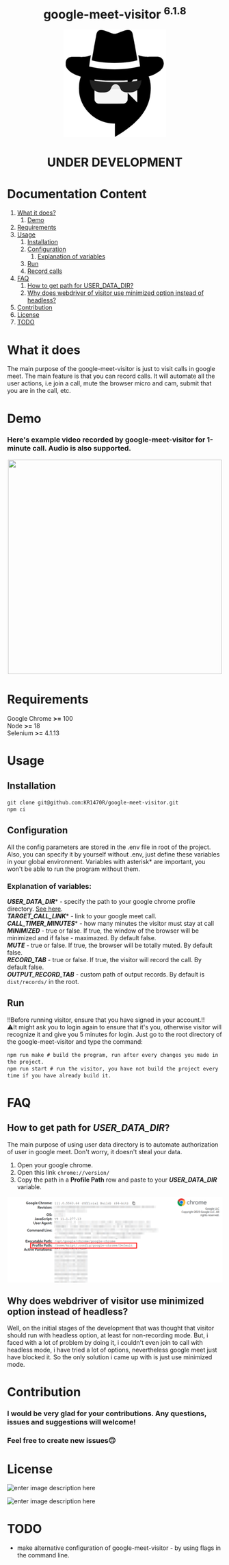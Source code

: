 

<div align="center">
<h1>google-meet-visitor <sup>6.1.8</sup></h1>
<img  src="./assets/logo.png">
</div>

<h1 align="center">UNDER DEVELOPMENT</h1>

# Documentation Content
1. [What it does?][1]
    1) [Demo][1.1]
3. [Requirements][2]
4. [Usage][3]
    1) [Installation][3.1]
    2) [Configuration][3.2]
        1) [Explanation of variables][3.2.1]
    3) [Run][3.3]
    4) [Record calls][3.4]
5. [FAQ][4]
    1) [How to get path for USER_DATA_DIR?][4.1]
    2) [Why does webdriver of visitor use minimized option instead of headless?][4.2]
6. [Contribution][5]
7. [License][6]
8. [TODO][7]

# What it does
The main purpose of the google-meet-visitor is just to visit calls in google meet. The main feature is that you can record calls. It will automate all the user actions, i.e join a call, mute the browser micro and cam, submit that you are in the call, etc.

# Demo
### Here's example video recorded by google-meet-visitor for 1-minute call. Audio is also supported.
<div align="center">
    <img src="./assets/demo.gif" width="500px" height="500px">
</div>

# Requirements
Google Chrome **>=** 100\
Node **>=** 18\
Selenium **>=** 4.1.13

# Usage
## Installation
    git clone git@github.com:KR1470R/google-meet-visitor.git
    npm ci

## Configuration
All the config parameters are stored in the .env file in root of the project. Also, you can specify it by yourself without .env, just define these variables in your global environment. Variables with asterisk* are important, you won't be able to run the program without them.

### Explanation of variables:
***USER_DATA_DIR**** - specify the path to your google chrome profile directory. [See here][4.1].\
***TARGET_CALL_LINK**** - link to your google meet call.\
***CALL_TIMER_MINUTES**** - how many minutes the visitor must stay at call\
***MINIMIZED*** - true or false. If true, the window of the browser will be minimized and if false - maximazed. By default false.\
***MUTE*** - true or false. If true, the browser will be totally muted. By default false.\
***RECORD_TAB*** - true or false. If true, the visitor will record the call. By default false.\
***OUTPUT_RECORD_TAB*** - custom path of output records. By default is `dist/records/` in the root.

## Run
‼️Before running visitor, ensure that you have signed in your account.‼️\
⚠️It might ask you to login again to ensure that it's you, otherwise visitor will recognize it and give you 5 minutes for login.
Just go to the root directory of the google-meet-visitor and type the command:

    npm run make # build the program, run after every changes you made in the project.
    npm run start # run the visitor, you have not build the project every time if you have already build it.

# FAQ
## How to get path for ***USER_DATA_DIR***?

The main purpose of using user data directory is to automate authorization of user in google meet. Don't worry, it doesn't steal your data.
1. Open your google chrome.
2. Open this link `chrome://version/`
3. Copy the path in a **Profile Path** row and paste to your ***USER_DATA_DIR*** variable.

<img align="center"  src="./assets/profile_path.png">

## Why does webdriver of visitor use minimized option instead of headless?
Well, on the initial stages of the development that was thought that visitor should run with headless option, at least for non-recording mode. But, i faced with a lot of problem by doing it, i couldn't even join to call with headless mode, i have tried a lot of options, nevertheless google meet just have blocked it. So the only solution i came up with is just use minimized mode.

# Contribution
### I would be very glad for your contributions. Any questions, issues and suggestions will welcome!
### Feel free to create new issues🙃
# License
![enter image description here](https://upload.wikimedia.org/wikipedia/commons/f/f8/License_icon-mit-88x31-2.svg)

![enter image description here](https://camo.githubusercontent.com/d5b96d374ea9039f533b8fbb39e8e56964e9281dbf80315b7cef7242a1a21512/68747470733a2f2f6d6972726f72732e6372656174697665636f6d6d6f6e732e6f72672f70726573736b69742f627574746f6e732f38387833312f7376672f62792d6e632e737667)

# TODO
- make alternative configuration of google-meet-visitor - by using flags in the command line.

[1]:https://github.com/KR1470R/google-meet-visitor#what-it-does
[1.1]:https://github.com/KR1470R/google-meet-visitor#demo
[2]:https://github.com/KR1470R/google-meet-visitor#requirements
[3]:https://github.com/KR1470R/google-meet-visitor#usage
[3.1]:https://github.com/KR1470R/google-meet-visitor#installation
[3.2]:https://github.com/KR1470R/google-meet-visitor#configuration
[3.2.1]:https://github.com/KR1470R/google-meet-visitor#explanation-of-variables
[3.3]:https://github.com/KR1470R/google-meet-visitor#run
[3.4]:https://github.com/KR1470R/google-meet-visitor#record-calls
[4]:https://github.com/KR1470R/google-meet-visitor#faq
[4.1]:https://github.com/KR1470R/google-meet-visitor#how-to-get-path-for-user_data_dir
[4.2]:https://github.com/KR1470R/google-meet-visitor#why-does-webdriver-of-visitor-use-minimized-option-instead-of-headless
[5]:https://github.com/KR1470R/google-meet-visitor#contribution
[6]:https://github.com/KR1470R/google-meet-visitor#license
[7]:https://github.com/KR1470R/google-meet-visitor#todo
